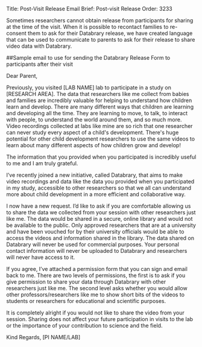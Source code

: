 Title: Post-Visit Release Email
Brief: Post-visit Release
Order: 3233

Sometimes researchers cannot obtain release from participants for sharing at the time of the visit. When it is possible to recontact families to re-consent them to ask for their Databrary release, we have created language that can be used to communicate to parents to ask for their release to share video data with Databrary.

##Sample email to use for sending the Databrary Release Form to participants after their visit

Dear Parent,

Previously, you visited [LAB NAME] lab to participate in a study on [RESEARCH AREA].
The data that researchers like me collect from babies and families are incredibly valuable for helping to understand how children learn and develop.
There are many different ways that children are learning and developing all the time.
They are learning to move, to talk, to interact with people, to understand the world around them, and so much more.
Video recordings collected at labs like mine are so rich that one researcher can never study every aspect of a child's development. 
There's huge potential for other child development researchers to use the same videos to learn about many different aspects of how children grow and develop!

The information that you provided when you participated is incredibly useful to me and I am truly grateful.

I’ve recently joined a new initiative, called Databrary, that aims to make video recordings and data like the data you provided when you participated in my study, accessible to other researchers so that we all can understand more about child development in a more efficient and collaborative way.

I now have a new request. I’d like to ask if you are comfortable allowing us to share the data we collected from your session with other researchers just like me. 
The data would be shared in a secure, online library and would not be available to the public. 
Only approved researchers that are at a university and have been vouched for by their university officials would be able to access the videos and information shared in the library. 
The data shared on Databrary will never be used for commercial purposes. 
Your personal contact information will never be uploaded to Databrary and researchers will never have access to it. 

If you agree, I’ve attached a permission form that you can sign and email back to me. 
There are two levels of permissions, the first is to ask if you give permission to share your data through Databrary with other researchers just like me. 
The second level asks whether you would allow other professors/researchers like me to show short bits of the videos to students or researchers for educational and scientific purposes. 

It is completely alright if you would not like to share the video from your session. 
Sharing does not affect your future participation in visits to the lab or the importance of your contribution to science and the field. 


Kind Regards,
[PI NAME/LAB]